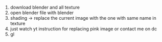 1. download blender and all texture
2. open blender file with blender
3. shading -> replace the current image with the one with same name in texture
4. just watch yt instruction for replacing pink image or contact me on dc
5. gl
